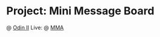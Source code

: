 # Project: Mini Message Board
@ [Odin II](https://www.theodinproject.com/lessons/node-path-nodejs-mini-message-board)
Live: @ [MMA](https://ae87a1ce-36bd-4d77-b6e6-3531f2c53e2b-00-2pq2tzur6g5nv.picard.replit.dev/)
